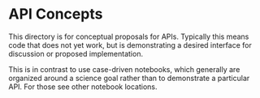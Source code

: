 # API Concepts

This directory is for conceptual proposals for APIs.  Typically this means code that does not yet work, but is demonstrating a desired interface for discussion or proposed implementation.

This is in contrast to use case-driven notebooks, which generally are organized around a science goal rather than to demonstrate a particular API.  For those see other notebook locations.
